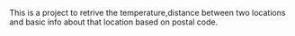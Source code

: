 This is a project to retrive the temperature,distance between two locations and basic info about that location based on postal code.
